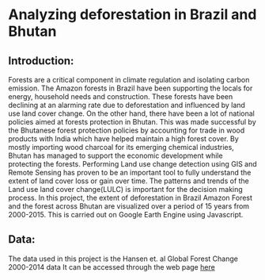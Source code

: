 # Analyzing deforestation in Brazil and Bhutan

## Introduction: 
Forests are a critical component in climate regulation and isolating carbon emission. The Amazon forests in Brazil have been supporting the locals for energy, household needs and construction. These forests have been declining at an alarming rate due to deforestation and influenced by land use land cover change. On the other hand, there have been a lot of national policies aimed at forests protection in Bhutan. This was made successful by the Bhutanese forest protection policies by accounting for trade in wood products with India which have helped maintain a high forest cover. By mostly importing wood charcoal for its emerging chemical industries, Bhutan has managed to support the economic development while protecting the forests. 
Performing Land use change detection using GIS and Remote Sensing has proven to be an important tool to fully understand the extent of land cover loss or gain over time. The patterns and trends of the Land use land cover change(LULC) is important for the decision making process. 
In this project, the extent of deforestation in Brazil Amazon Forest and the forest across Bhutan are visualized over a period of 15 years from 2000-2015. 
This is carried out on Google Earth Engine using Javascript. 

## Data:
The data used in this project is the Hansen et. al Global Forest Change 2000-2014 data
It can be accessed through the web page [here](https://developers.google.com/earth-engine/tutorials/tutorial_forest_02)
